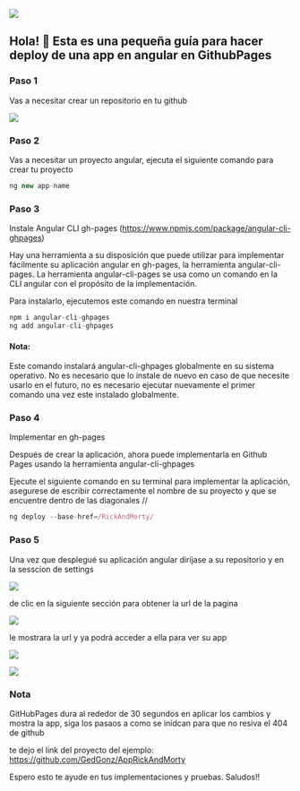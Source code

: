 ![](https://miro.medium.com/max/1400/1*zpUEUWiy51-U4cqhi9CIZA.jpeg)


## Hola! 👋 Esta es una pequeña guía para hacer deploy de una app en angular en GithubPages


### Paso 1
Vas a necesitar crear un repositorio en tu github

![](https://res.cloudinary.com/gedgonz/image/upload/v1627790386/1_eznxk7.png)

### Paso 2
Vas a necesitar un proyecto angular, ejecuta el siguiente comando para crear tu proyecto

```js
ng new app-name
```
### Paso 3
Instale Angular CLI gh-pages (https://www.npmjs.com/package/angular-cli-ghpages)

Hay una herramienta a su disposición que puede utilizar para implementar fácilmente su aplicación angular en gh-pages, la herramienta angular-cli-pages.
La herramienta angular-cli-pages se usa como un comando en la CLI angular con el propósito de la implementación. 

Para instalarlo, ejecutemos este comando en nuestra terminal

```js
npm i angular-cli-ghpages
ng add angular-cli-ghpages
```
#### Nota: 
Este comando instalará angular-cli-ghpages globalmente en su sistema operativo. No es necesario que lo instale de nuevo en caso de que necesite usarlo en el futuro, no es necesario ejecutar nuevamente el primer comando una vez este instalado globalmente.

### Paso 4
Implementar en gh-pages

Después de crear la aplicación, ahora puede implementarla en Github Pages usando la herramienta angular-cli-ghpages

Ejecute el siguiente comando en su terminal para implementar la aplicación, asegurese de escribir correctamente el nombre de su proyecto y que se encuentre dentro de las diagonales //

```js
ng deploy --base-href=/RickAndMorty/
```

### Paso 5
Una vez que desplegué su aplicación angular diríjase a su repositorio y en la sesscion de settings 

![](https://res.cloudinary.com/gedgonz/image/upload/v1627791146/2_alpsoj.png)

de clic en la siguiente sección para obtener la url de la pagina

![](https://res.cloudinary.com/gedgonz/image/upload/v1627791146/3_p96uj6.png)

le mostrara la url y ya podrá acceder a ella para ver su app

![](https://res.cloudinary.com/gedgonz/image/upload/v1627791146/4_labnit.png)

![](https://repository-images.githubusercontent.com/381210182/c9263997-0b9e-4fab-ab46-61432263b5d1)

### Nota
GitHubPages dura al rededor de 30 segundos en aplicar los cambios y mostra la app, siga los pasaos a como se inidcan para que no resiva el 404 de github

te dejo el link del proyecto del ejemplo: https://github.com/GedGonz/AppRickAndMorty

Espero esto te ayude en tus implementaciones y pruebas. Saludos!!

